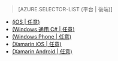 > [AZURE.SELECTOR-LIST (平台 | 後端)]
- [(iOS | 任意)](/zh-tw/documentation/articles/mobile-services-ios-get-started-offline-data/)
- [(Windows 通用 C# | 任意)](/zh-tw/documentation/articles/mobile-services-windows-store-dotnet-get-started-offline-data/)
- [(Windows Phone | 任意)](/zh-tw/documentation/articles/mobile-services-windows-phone-get-started-offline-data/)
- [(Xamarin iOS | 任意)](/zh-tw/documentation/articles/mobile-services-xamarin-ios-get-started-offline-data/)
- [(Xamarin Android | 任意)](/zh-tw/documentation/articles/mobile-services-xamarin-android-get-started-offline-data/)

<!--HONumber=42-->
